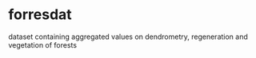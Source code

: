 # forresdat
dataset containing aggregated values on dendrometry, regeneration and vegetation of forests
